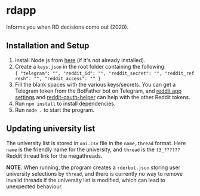 # rdapp
Informs you when RD decisions come out (2020).

## Installation and Setup

1. Install Node.js from [here](https://nodejs.org/en/download/) (if it's not already installed).
2. Create a `keys.json` in the root folder containing the following:`{ "telegram": "", "reddit_id": "", "reddit_secret": "", "reddit_refresh": "", "reddit_access": "" }`
3. Fill the blank spaces with the various keys/secrets. You can get a Telegram token from the BotFather bot on Telegram, and [reddit app settings](https://www.reddit.com/prefs/apps/) and [reddit-oauth-helper](https://not-an-aardvark.github.io/reddit-oauth-helper/) can help with the other Reddit tokens.
4. Run `npm install` to install dependencies.
5. Run `node .` to start the program.

## Updating university list

The university list is stored in `uni.csv` file in the `name,thread` format.
Here `name` is the friendly name for the university, and `thread` is the `t3_??????` Reddit thread link for the megathreads.

**NOTE**: When running, the program creates a `rderbot.json` storing user university selections by `thread`, and there is currently no way to remove invalid threads if the university list is modified, which can lead to unexpected behaviour.
